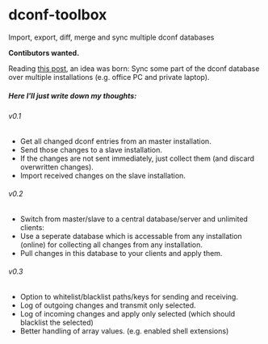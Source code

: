 # dconf-toolbox
Import, export, diff, merge and sync multiple dconf databases

**Contibutors wanted.**

Reading [this post](https://plus.google.com/u/0/+AdonisK/posts/EXsi58iptkW), an idea was born:
Sync some part of the dconf database over multiple installations (e.g. office PC and private laptop).

##### Here I'll just write down my thoughts:

###### v0.1
* Get all changed dconf entries from an master installation.
* Send those changes to a slave installation.
* If the changes are not sent immediately, just collect them (and discard overwritten changes).
* Import received changes on the slave installation.

###### v0.2
* Switch from master/slave to a central database/server and unlimited clients:
* Use a seperate database which is accessable from any installation (online) for collecting all changes from any installation.
* Pull changes in this database to your clients and apply them.

###### v0.3
* Option to whitelist/blacklist paths/keys for sending and receiving.
* Log of outgoing changes and transmit only selected.
* Log of incoming changes and apply only selected (which should blacklist the selected)
* Better handling of array values. (e.g. enabled shell extensions)
